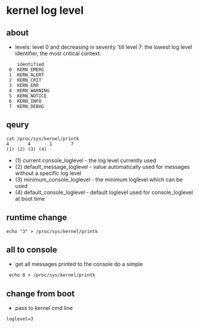 # kernel log level

## about 

* levels: level 0 and decreasing in severity 'till level 7: the lowest log level identifier, the most critical context.


```
	identified
 0	KERN_EMERG
 1	KERN_ALERT
 2 	KERN_CRIT
 3 	KERN_ERR
 4	KERN_WARNING
 5	KERN_NOTICE
 6 	KERN_INFO
 7 	KERN_DEBUG

```

## qeury

```
cat /proc/sys/kernel/printk
4       4       1       7
(1)	(2)	(3)	(4)

```

* (1) current console_loglevel - the log level currently used
* (2) default_message_loglevel - value automatically used for messages without a specific log level
* (3) minimum_console_loglevel - the minimum loglevel which can be used
* (4) default_console_loglevel - default loglevel used for console_loglevel at boot time


## runtime change

```
echo "3" > /proc/sys/kernel/printk

```

## all to console 

*  get all messages printed to the console do a simple

```
 echo 8 > /proc/sys/kernel/printk
```

## change from boot

* pass to kernel cmd line

```
loglevel=3
```


